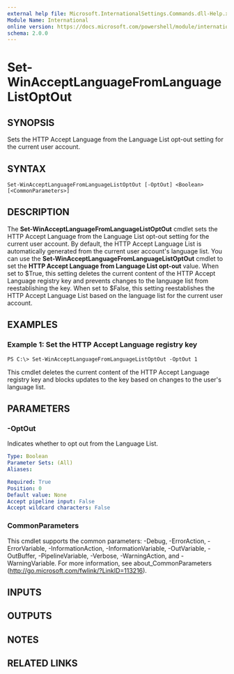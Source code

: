 ```yaml
---
external help file: Microsoft.InternationalSettings.Commands.dll-Help.xml
Module Name: International
online version: https://docs.microsoft.com/powershell/module/international/set-winacceptlanguagefromlanguagelistoptout?view=windowsserver2012-ps&wt.mc_id=ps-gethelp
schema: 2.0.0
---
```


# Set-WinAcceptLanguageFromLanguageListOptOut

## SYNOPSIS
Sets the HTTP Accept Language from the Language List opt-out setting for the current user account.

## SYNTAX

```
Set-WinAcceptLanguageFromLanguageListOptOut [-OptOut] <Boolean> [<CommonParameters>]
```

## DESCRIPTION
The **Set-WinAcceptLanguageFromLanguageListOptOut** cmdlet sets the HTTP Accept Language from the Language List opt-out setting for the current user account.
By default, the HTTP Accept Language List is automatically generated from the current user account's language list.
You can use the **Set-WinAcceptLanguageFromLanguageListOptOut** cmdlet to set the **HTTP Accept Language from Language List opt-out** value.
When set to $True, this setting deletes the current content of the HTTP Accept Language registry key and prevents changes to the language list from reestablishing the key.
When set to $False, this setting reestablishes the HTTP Accept Language List based on the language list for the current user account.

## EXAMPLES

### Example 1: Set the HTTP Accept Language registry key
```
PS C:\> Set-WinAcceptLanguageFromLanguageListOptOut -OptOut 1
```

This cmdlet deletes the current content of the HTTP Accept Language registry key and blocks updates to the key based on changes to the user's language list.

## PARAMETERS

### -OptOut
Indicates whether to opt out from the Language List.

```yaml
Type: Boolean
Parameter Sets: (All)
Aliases: 

Required: True
Position: 0
Default value: None
Accept pipeline input: False
Accept wildcard characters: False
```

### CommonParameters
This cmdlet supports the common parameters: -Debug, -ErrorAction, -ErrorVariable, -InformationAction, -InformationVariable, -OutVariable, -OutBuffer, -PipelineVariable, -Verbose, -WarningAction, and -WarningVariable. For more information, see about_CommonParameters (http://go.microsoft.com/fwlink/?LinkID=113216).

## INPUTS

## OUTPUTS

## NOTES

## RELATED LINKS

